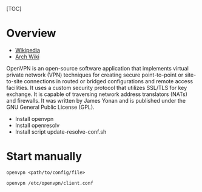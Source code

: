 [TOC]

# Overview
- [Wikipedia](https://en.wikipedia.org/wiki/OpenVPN)
- [Arch Wiki](https://wiki.archlinux.org/index.php/OpenVPN)

OpenVPN is an open-source software application that implements virtual private network (VPN) techniques for creating secure point-to-point or site-to-site connections in routed or bridged configurations and remote access facilities. It uses a custom security protocol that utilizes SSL/TLS for key exchange. It is capable of traversing network address translators (NATs) and firewalls. It was written by James Yonan and is published under the GNU General Public License (GPL).

- Install openvpn
- Install openresolv
- Install script update-resolve-conf.sh

# Start manually
`openvpn <path/to/config/file>`

`openvpn /etc/openvpn/client.conf`
